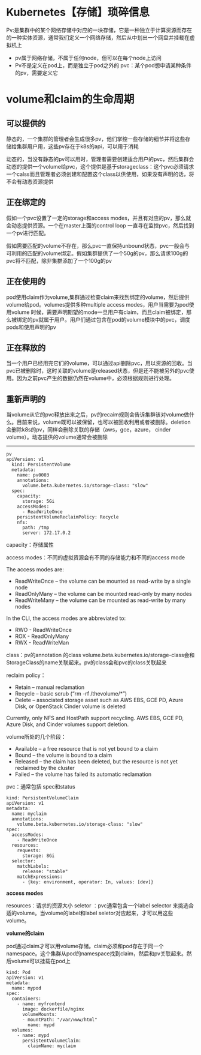 Kubernetes【存储】琐碎信息
==================

Pv:是集群中的某个网络存储中对应的一块存储，它是一种独立于计算资源而存在的一种实体资源，通常我们定义一个网络存储，然后从中划出一个网盘并挂载在虚拟机上
* pv属于网络存储，不属于任何node，但可以在每个node上访问
* Pv不是定义在pod上，而是独立于pod之外的
pvc：某个pod想申请某种条件的pv，需要定义它
 
# volume和claim的生命周期
 
## 可以提供的

静态的，一个集群的管理者会生成很多pv，他们掌控一些存储的细节并将这些存储给集群用户用，这些pv存在于k8s的api，可以用于消耗

动态的，当没有静态的pv可以用时，管理者需要创建适合用户的pvc，然后集群会动态的提供一个volume给pvc，这个提供是基于storageclass：这个pvc必须请求一个calss而且管理者必须创建和配置这个class以供使用，如果没有声明的话，将不会有动态资源提供
 
## 正在绑定的

假如一个pvc设置了一定的storage和access modes，并且有对应的pv，那么就会动态提供资源。一个在master上面的control loop 一直寻在监控pvc，然后找到一个pv进行匹配。

假如需要匹配的volume不存在，那么pvc一直保持unbound状态，pvc一般会与可利用的匹配的volume绑定。假如集群提供了一个50g的pv，那么请求100g的pvc将不匹配，除非集群添加了一个100g的pv
 
## 正在使用的

pod使用claim作为volume,集群通过检查claim来找到绑定的volume，然后提供volume给pod。volumes提供多种multiple access modes，用户当需要为pod使用volume 时候，需要声明期望的mode一旦用户有claim，而且claim被绑定，那么被绑定的pv就属于用户。用户们通过包含在pod的volume模块中的pvc，调度pods和使用声明的pv
 
## 正在释放的

当一个用户已经用完它们的volume，可以通过api删除pvc，用以资源的回收。当pvc已被删除时，这时关联的volume是released状态，但是还不能被另外的pvc使用。因为之前pvc产生的数据仍然在volume中，必须根据规则进行处理。
 
## 重新声明的
当volume从它的pvc释放出来之后，pv的recaim规则会告诉集群该对volume做什么。目前来说，volume既可以被保留，也可以被回收利用或者被删除。deletion会删除k8s的pv，同样会删除关联的存储（aws，gce，azure， cinder volume）。动态提供的volume通常会被删除
 
---
```
pv
apiVersion: v1
  kind: PersistentVolume
  metadata:
    name: pv0003
    annotations:
      volume.beta.kubernetes.io/storage-class: "slow"
  spec:
    capacity:
      storage: 5Gi
    accessModes:
      - ReadWriteOnce
    persistentVolumeReclaimPolicy: Recycle
    nfs:
      path: /tmp
      server: 172.17.0.2
```

capacity：存储属性

access modes：不同的虚拟资源会有不同的存储能力和不同的access mode

The access modes are:

* ReadWriteOnce – the volume can be mounted as read-write by a single node
* ReadOnlyMany – the volume can be mounted read-only by many nodes
* ReadWriteMany – the volume can be mounted as read-write by many nodes

In the CLI, the access modes are abbreviated to:

* RWO - ReadWriteOnce
* ROX - ReadOnlyMany
* RWX - ReadWriteMan

class：pv的annotation 的class volume.beta.kubernetes.io/storage-class会和StorageClass的name关联起来。pv的class会和pvc的class关联起来
 
reclaim policy：
* Retain – manual reclamation
* Recycle – basic scrub (“rm -rf /thevolume/*”)
* Delete – associated storage asset such as AWS EBS, GCE PD, Azure Disk, or OpenStack Cinder volume is deleted

Currently, only NFS and HostPath support recycling. AWS EBS, GCE PD, Azure Disk, and Cinder volumes support deletion.

volume所处的几个阶段：
* Available – a free resource that is not yet bound to a claim
* Bound – the volume is bound to a claim
* Released – the claim has been deleted, but the resource is not yet reclaimed by the cluster
* Failed – the volume has failed its automatic reclamation

pvc：通常包括 spec和status
```
kind: PersistentVolumeClaim
apiVersion: v1
metadata:
  name: myclaim
  annotations:
    volume.beta.kubernetes.io/storage-class: "slow"
spec:
  accessModes:
    - ReadWriteOnce
  resources:
    requests:
      storage: 8Gi
  selector:
    matchLabels:
      release: "stable"
    matchExpressions:
      - {key: environment, operator: In, values: [dev]}
```

**access modes**

resources：请求的资源大小
seletor ：pvc通常包含一个label selector 来挑选合适的volume。当volume的label和label seletor对应起来，才可以用这些volume。
 
**volume的claim**

pod通过claim才可以用volume存储。claim必须和pod存在于同一个namespace。这个集群从pod的namespace找到claim，然后和pv关联起来。然后volume可以挂载在pod上
```
kind: Pod
apiVersion: v1
metadata:
  name: mypod
spec:
  containers:
    - name: myfrontend
      image: dockerfile/nginx
      volumeMounts:
      - mountPath: "/var/www/html"
        name: mypd
  volumes:
    - name: mypd
      persistentVolumeClaim:
        claimName: myclaim
```